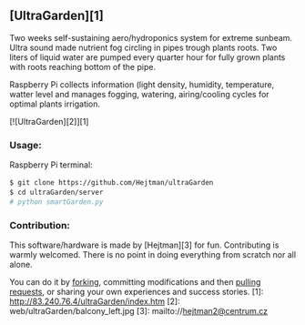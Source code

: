 [UltraGarden][1]
----------------
  
Two weeks self-sustaining aero/hydroponics system for extreme sunbeam. Ultra sound made nutrient fog circling in pipes trough plants roots.
Two liters of liquid water are pumped every quarter hour for fully grown plants with roots reaching bottom of the pipe.

Raspberry Pi collects information (light density, humidity, temperature, watter level and manages fogging, watering, airing/cooling cycles for optimal plants irrigation.


[![UltraGarden][2]][1]
  
  
### Usage:
Raspberry Pi terminal:
```bash
$ git clone https://github.com/Hejtman/ultraGarden
$ cd ultraGarden/server
# python smartGarden.py

```
  
### Contribution:
This software/hardware is made by [Hejtman][3] for fun.
Contributing is warmly welcomed. There is no point in doing everything from scratch nor all alone.

You can do it by [forking](https://help.github.com/articles/fork-a-repo), committing modifications and then [pulling requests](https://help.github.com/articles/using-pull-requests), or sharing your own experiences and success stories. 
[1]: http://83.240.76.4/ultraGarden/index.htm
[2]: web/ultraGarden/balcony_left.jpg
[3]: mailto://hejtman2@centrum.cz
